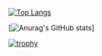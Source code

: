 [![Top Langs](https://github-readme-stats.vercel.app/api/top-langs/?username=omochi1224
)](https://github.com/anuraghazra/github-readme-stats)

[![Anurag's GitHub stats](https://github-readme-stats.vercel.app/api?username=omochi1224)]

[![trophy](https://github-profile-trophy.vercel.app/?username=omochi1224)](https://github.com/ryo-ma/github-profile-trophy)

